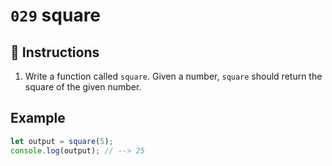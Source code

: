 # `029` square

## 📝 Instructions

1. Write a function called `square`. Given a number, `square` should return the square of the given number.

## Example

```Javascript
let output = square(5);
console.log(output); // --> 25
```